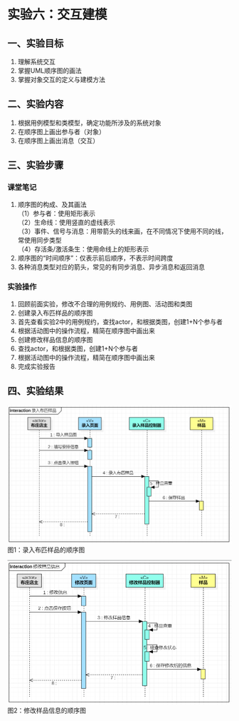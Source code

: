 # 实验六：交互建模

## 一、实验目标

1. 理解系统交互
2. 掌握UML顺序图的画法
3. 掌握对象交互的定义与建模方法

## 二、实验内容

1. 根据用例模型和类模型，确定功能所涉及的系统对象
2. 在顺序图上画出参与者（对象）
3. 在顺序图上画出消息（交互）

## 三、实验步骤

### 课堂笔记  
1.  顺序图的构成、及其画法  
    （1）参与者：使用矩形表示  
    （2）生命线：使用竖直的虚线表示  
    （3）事件、信号与消息：用带箭头的线来画，在不同情况下使用不同的线，常使用同步类型  
    （4）存活条/激活条生：使用命线上的矩形表示   
2.  顺序图的“时间顺序”：仅表示前后顺序，不表示时间跨度  
3.  各种消息类型对应的箭头，常见的有同步消息、异步消息和返回消息

### 实验操作
1. 回顾前面实验，修改不合理的用例规约、用例图、活动图和类图
2. 创建录入布匹样品的顺序图
3. 首先查看实验2中的用例规约，查找actor，和根据类图，创建1+N个参与者
4. 根据活动图中的操作流程，精简在顺序图中画出来
5. 创建修改样品信息的顺序图
6. 查找actor，和根据类图，创建1+N个参与者
7. 根据活动图中的操作流程，精简在顺序图中画出来
8. 完成实验报告

## 四、实验结果

![录入布匹样品的顺序图](./Lab6_1.jpg)  
图1：录入布匹样品的顺序图

![修改样品信息的顺序图](./Lab6_2.jpg)  
图2：修改样品信息的顺序图


